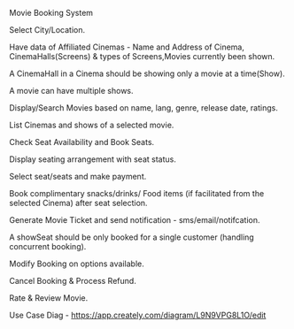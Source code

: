 Movie Booking System

Select City/Location.

Have data of Affiliated Cinemas - Name and Address of Cinema, CinemaHalls(Screens) & types of Screens,Movies currently been shown.

A CinemaHall in a Cinema should be showing only a movie at a time(Show).

A movie can have multiple shows.

Display/Search Movies based on name, lang, genre, release date, ratings.

List Cinemas and shows of a selected movie.

Check Seat Availability and Book Seats.

Display seating arrangement with seat status.

Select seat/seats and make payment.

Book complimentary snacks/drinks/ Food items (if facilitated from the selected Cinema) after seat selection.

Generate Movie Ticket and send notification - sms/email/notifcation.

A showSeat should be only booked for a single customer (handling concurrent booking).

Modify Booking on options available.

Cancel Booking & Process Refund.

Rate & Review Movie.

Use Case Diag - https://app.creately.com/diagram/L9N9VPG8L1O/edit
